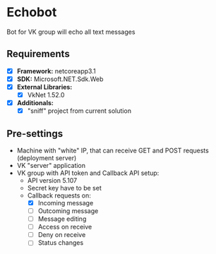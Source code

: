 Echobot
==========

Bot for VK group will echo all text messages

Requirements
-------------

- [x] **Framework:** netcoreapp3.1
- [x] **SDK:** Microsoft.NET.Sdk.Web
- [x] **External Libraries:** 
    - [x] VkNet 1.52.0
- [x] **Additionals:**
    - [x] "sniff" project from current solution

Pre-settings
-----------
- Machine with "white" IP, that can receive GET and POST requests (deployment server)
- VK "server" application
- VK group with API token and Callback API setup:
    - API version 5.107
    - Secret key have to be set
    - Callback requests on:
        - [x] Incoming message
        - [ ] Outcoming message
        - [ ] Message editing
        - [ ] Access on receive
        - [ ] Deny on receive
        - [ ] Status changes